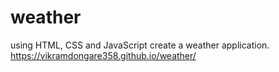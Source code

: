 # weather
using HTML, CSS and JavaScript create a weather application. 
https://vikramdongare358.github.io/weather/
